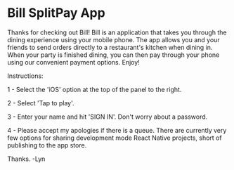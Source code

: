 # Bill SplitPay App

Thanks for checking out Bill! Bill is an application that takes you through the dining experience using your mobile phone. The app allows you and your friends to send orders directly to a restaurant's kitchen when dining in. When your party is finished dining, you can then pay through your phone using our convenient payment options. Enjoy!

Instructions:

1 - Select the 'iOS' option at the top of the panel to the right.

2 - Select 'Tap to play'.

3 - Enter your name and hit 'SIGN IN'. Don't worry about a password.

4 - Please accept my apologies if there is a queue. There are currently very few options for sharing development mode React Native projects, short of publishing to the app store. 

Thanks.
-Lyn